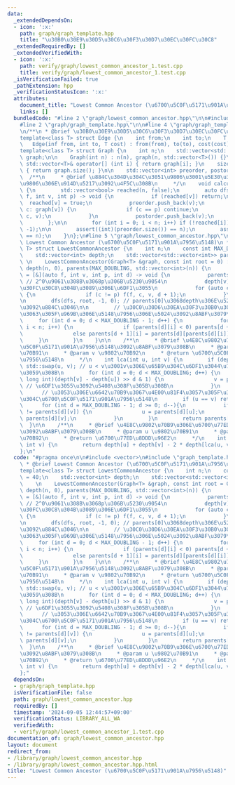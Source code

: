 ```yaml
---
data:
  _extendedDependsOn:
  - icon: ':x:'
    path: graph/graph_template.hpp
    title: "\u30B0\u30E9\u30D5\u30C6\u30F3\u30D7\u30EC\u30FC\u30C8"
  _extendedRequiredBy: []
  _extendedVerifiedWith:
  - icon: ':x:'
    path: verify/graph/lowest_common_ancestor_1.test.cpp
    title: verify/graph/lowest_common_ancestor_1.test.cpp
  _isVerificationFailed: true
  _pathExtension: hpp
  _verificationStatusIcon: ':x:'
  attributes:
    document_title: "Lowest Common Ancestor (\u6700\u5C0F\u5171\u901A\u7956\u5148)"
    links: []
  bundledCode: "#line 2 \"graph/lowest_common_ancestor.hpp\"\n\n#include <vector>\n\
    #line 2 \"graph/graph_template.hpp\"\n\n#line 4 \"graph/graph_template.hpp\"\n\
    \n/**\n * @brief \u30B0\u30E9\u30D5\u30C6\u30F3\u30D7\u30EC\u30FC\u30C8\n */\n\
    template<class T> struct Edge {\n    int from;\n    int to;\n    T cost;\n\n \
    \   Edge(inf from, int to, T cost) : from(from), to(to), cost(cost) {}\n};\n\n\
    template<class T> struct Graph {\n    int n;\n    std::vector<std::vector<T>>\
    \ graph;\n\n    Graph(int n) : n(n), graph(n, std::vector<T>()) {}\n    inline\
    \ std::vector<T>& operator[] (int i) { return graph[i]; }\n    size_t size() const\
    \ { return graph.size(); }\n\n    std::vector<int> preorder, postorder;\n\n  \
    \  /**\n     * @brief \u884C\u304D\u304C\u3051\u9806\u3001\u5E30\u308A\u304C\u3051\
    \u9806\u306E\u914D\u5217\u3092\u4F5C\u308B\n     */\n    void calculateOrder()\
    \ {\n        std::vector<bool> reached(n, false);\n        auto dfs = [&](auto\
    \ f, int v, int p) -> void {\n            if (reached[v]) return;\n          \
    \  reached[v] = true;\n            preorder.push_back(v);\n            for (auto\
    \ c: graph[v]) {\n                if (c == p) continue;\n                f(f,\
    \ c, v);\n            }\n            postorder.push_back(v);\n            return;\n\
    \        };\n\n        for (int i = 0; i < n; i++) if (!reached[i]) dfs(dfs, i,\
    \ -1);\n\n        assert((int)(preorder.size()) == n);\n        assert((int)(postorder.size())\
    \ == n);\n    }\n};\n#line 5 \"graph/lowest_common_ancestor.hpp\"\n\n/**\n * @brief\
    \ Lowest Common Ancestor (\u6700\u5C0F\u5171\u901A\u7956\u5148)\n */\ntemplate<class\
    \ T> struct LowestCommonAncestor {\n    int n;\n    const int MAX_DOUBLING = 40;\n\
    \    std::vector<int> depth;\n    std::vector<std::vector<int>> parents;\n   \
    \ \n    LowestCommonAncestor(Graph<T> &graph, const int root = 0) : n((int)(graph.size())),\
    \ depth(n, 0), parents(MAX_DOUBLING, std::vector<int>(n)) {\n        auto dfs\
    \ = [&](auto f, int v, int p, int d) -> void {\n            parents[0][v] = p;\
    \ // 2^0\u9061\u308B\u3068p\u306B\u5230\u9054\n            depth[v] = d; // \u30EB\
    \u30FC\u30C8\u304B\u3089\u306E\u6DF1\u3055\n            for (auto c: graph[v])\
    \ {\n                if (c != p) f(f, c, v, d + 1);\n            }\n        };\n\
    \n        dfs(dfs, root, -1, 0); // parents[0]\u3068depth\u306E\u521D\u671F\u5316\
    \u3092\u884C\u3046\n\n        // \u30C0\u30D6\u30EA\u30F3\u30B0\u30672^i\u9061\
    \u3063\u305F\u969B\u306E\u5148\u7956\u306E\u5024\u3092\u8ABF\u3079\u308B\n   \
    \     for (int d = 0; d < MAX_DOUBLING - 1; d++) {\n            for (int i = 0;\
    \ i < n; i++) {\n                if (parents[d][i] < 0) parents[d + 1][i] = -1;\n\
    \                else parents[d + 1][i] = parents[d][parents[d][i]];\n       \
    \     }\n        }\n    }\n\n    /**\n     * @brief \u4E8C\u9802\u70B9\u306E\u6700\
    \u5C0F\u5171\u901A\u7956\u5148\u3092\u8ABF\u3079\u308B\n     * @param u \u9802\
    \u70B91\n     * @param v \u9802\u70B92\n     * @return \u6700\u5C0F\u5171\u901A\
    \u7956\u5148\n     */\n    int lca(int u, int v) {\n        if (depth[u] > depth[v])\
    \ std::swap(u, v); // u < v\u3001v\u306E\u65B9\u304C\u6DF1\u3044\u72B6\u614B\u306B\
    \u3059\u308B\n        for (int d = 0; d < MAX_DOUBLING; d++) {\n            if((long\
    \ long int)(depth[v] - depth[u]) >> d & 1) {\n                v = parents[d][v];\
    \ // \u6DF1\u3055\u3092\u5408\u308F\u305B\u308B\n            }\n        }\n  \
    \      // \u3053\u306E\u6642\u70B9\u3067\u4E00\u81F4\u3057\u305F\u3089\u305D\u308C\
    \u304C\u6700\u5C0F\u5171\u901A\u7956\u5148\n        if (u == v) return u;\n  \
    \      for (int d = MAX_DOUBLING - 1; d >= 0; d--){\n            if (parents[d][u]\
    \ != parents[d][v]) {\n                u = parents[d][u];\n                v =\
    \ parents[d][v];\n            }\n        }\n        return parents[0][u];\n  \
    \  }\n\n    /**\n     * @brief \u4E8C\u9802\u70B9\u306E\u6700\u77ED\u8DDD\u96E2\
    \u3092\u8ABF\u3079\u308B\n     * @param u \u9802\u70B91\n     * @param v \u9802\
    \u70B92\n     * @return \u6700\u77ED\u8DDD\u96E2\n     */\n    int dist(int u,\
    \ int v) {\n        return depth[u] + depth[v] - 2 * depth[lca(u, v)];\n    }\n\
    };\n"
  code: "#pragma once\n\n#include <vector>\n#include \"graph_template.hpp\"\n\n/**\n\
    \ * @brief Lowest Common Ancestor (\u6700\u5C0F\u5171\u901A\u7956\u5148)\n */\n\
    template<class T> struct LowestCommonAncestor {\n    int n;\n    const int MAX_DOUBLING\
    \ = 40;\n    std::vector<int> depth;\n    std::vector<std::vector<int>> parents;\n\
    \    \n    LowestCommonAncestor(Graph<T> &graph, const int root = 0) : n((int)(graph.size())),\
    \ depth(n, 0), parents(MAX_DOUBLING, std::vector<int>(n)) {\n        auto dfs\
    \ = [&](auto f, int v, int p, int d) -> void {\n            parents[0][v] = p;\
    \ // 2^0\u9061\u308B\u3068p\u306B\u5230\u9054\n            depth[v] = d; // \u30EB\
    \u30FC\u30C8\u304B\u3089\u306E\u6DF1\u3055\n            for (auto c: graph[v])\
    \ {\n                if (c != p) f(f, c, v, d + 1);\n            }\n        };\n\
    \n        dfs(dfs, root, -1, 0); // parents[0]\u3068depth\u306E\u521D\u671F\u5316\
    \u3092\u884C\u3046\n\n        // \u30C0\u30D6\u30EA\u30F3\u30B0\u30672^i\u9061\
    \u3063\u305F\u969B\u306E\u5148\u7956\u306E\u5024\u3092\u8ABF\u3079\u308B\n   \
    \     for (int d = 0; d < MAX_DOUBLING - 1; d++) {\n            for (int i = 0;\
    \ i < n; i++) {\n                if (parents[d][i] < 0) parents[d + 1][i] = -1;\n\
    \                else parents[d + 1][i] = parents[d][parents[d][i]];\n       \
    \     }\n        }\n    }\n\n    /**\n     * @brief \u4E8C\u9802\u70B9\u306E\u6700\
    \u5C0F\u5171\u901A\u7956\u5148\u3092\u8ABF\u3079\u308B\n     * @param u \u9802\
    \u70B91\n     * @param v \u9802\u70B92\n     * @return \u6700\u5C0F\u5171\u901A\
    \u7956\u5148\n     */\n    int lca(int u, int v) {\n        if (depth[u] > depth[v])\
    \ std::swap(u, v); // u < v\u3001v\u306E\u65B9\u304C\u6DF1\u3044\u72B6\u614B\u306B\
    \u3059\u308B\n        for (int d = 0; d < MAX_DOUBLING; d++) {\n            if((long\
    \ long int)(depth[v] - depth[u]) >> d & 1) {\n                v = parents[d][v];\
    \ // \u6DF1\u3055\u3092\u5408\u308F\u305B\u308B\n            }\n        }\n  \
    \      // \u3053\u306E\u6642\u70B9\u3067\u4E00\u81F4\u3057\u305F\u3089\u305D\u308C\
    \u304C\u6700\u5C0F\u5171\u901A\u7956\u5148\n        if (u == v) return u;\n  \
    \      for (int d = MAX_DOUBLING - 1; d >= 0; d--){\n            if (parents[d][u]\
    \ != parents[d][v]) {\n                u = parents[d][u];\n                v =\
    \ parents[d][v];\n            }\n        }\n        return parents[0][u];\n  \
    \  }\n\n    /**\n     * @brief \u4E8C\u9802\u70B9\u306E\u6700\u77ED\u8DDD\u96E2\
    \u3092\u8ABF\u3079\u308B\n     * @param u \u9802\u70B91\n     * @param v \u9802\
    \u70B92\n     * @return \u6700\u77ED\u8DDD\u96E2\n     */\n    int dist(int u,\
    \ int v) {\n        return depth[u] + depth[v] - 2 * depth[lca(u, v)];\n    }\n\
    };"
  dependsOn:
  - graph/graph_template.hpp
  isVerificationFile: false
  path: graph/lowest_common_ancestor.hpp
  requiredBy: []
  timestamp: '2024-09-05 12:44:57+09:00'
  verificationStatus: LIBRARY_ALL_WA
  verifiedWith:
  - verify/graph/lowest_common_ancestor_1.test.cpp
documentation_of: graph/lowest_common_ancestor.hpp
layout: document
redirect_from:
- /library/graph/lowest_common_ancestor.hpp
- /library/graph/lowest_common_ancestor.hpp.html
title: "Lowest Common Ancestor (\u6700\u5C0F\u5171\u901A\u7956\u5148)"
---
```

